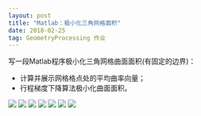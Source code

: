 ```yaml
---
layout: post
title: "Matlab：极小化三角网格面积"
date: 2018-02-25
tag: GeometryProcessing 作业
---
```

写一段Matlab程序极小化三角网格曲面面积(有固定的边界)：
 - 计算并展示网格格点处的平均曲率向量；
 - 行程梯度下降算法极小化曲面面积。

 ![](/images/posts/gp_homework/15sphere.jpg)
 ![](/images/posts/gp_homework/15sphere-result.jpg)
 ![](/images/posts/gp_homework/15planar2.jpg)
 ![](/images/posts/gp_homework/15planar-result2.jpg)
 ![](/images/posts/gp_homework/15cylinder.jpg)
 ![](/images/posts/gp_homework/15cylinder-H.jpg)
 ![](/images/posts/gp_homework/15cylinder-result2.jpg)
